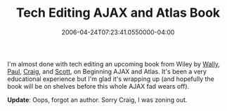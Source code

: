 ﻿---
title: Tech Editing AJAX and Atlas Book
date: "2006-04-24T07:23:41.0550000-04:00"
description: I'm almost done with tech editing an upcoming book from Wiley by
featuredImage: img/tech-editing-ajax-and-atlas-book-featured.png
---

I'm almost done with tech editing an upcoming book from Wiley by [Wally](http://weblogs.asp.net/wallym), [Paul](http://weblogs.asp.net/pglavich), [Craig](http://polymorphicpodcast.com/), and [Scott](http://scottcate.mykb.com/), on Beginning AJAX and Atlas. It's been a very educational experience but I'm glad it's wrapping up (and hopefully the book will be on shelves before this whole AJAX fad wears off).

**Update**: Oops, forgot an author. Sorry Craig, I was zoning out.

